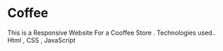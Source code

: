 # Coffee
This is a Responsive Website For a Cooffee Store .
 Technologies used..
 Html , CSS , JavaScript
